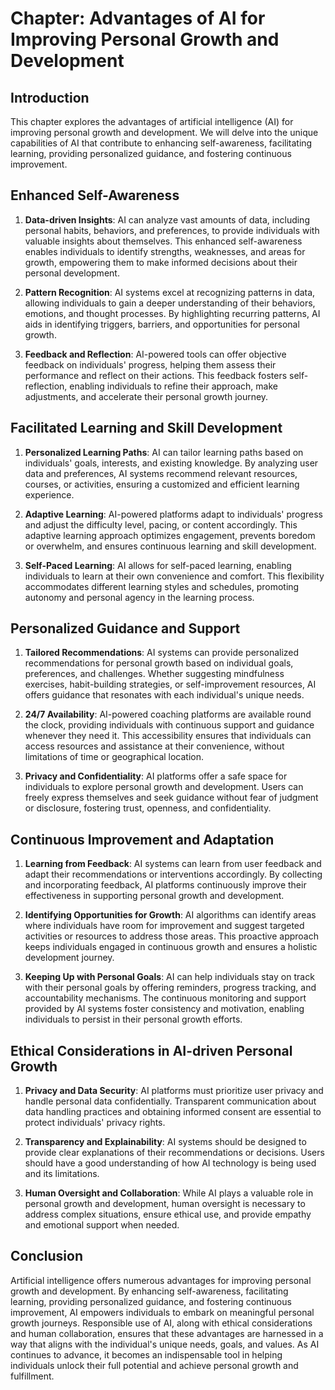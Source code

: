 Chapter: Advantages of AI for Improving Personal Growth and Development
=======================================================================

Introduction
------------

This chapter explores the advantages of artificial intelligence (AI) for improving personal growth and development. We will delve into the unique capabilities of AI that contribute to enhancing self-awareness, facilitating learning, providing personalized guidance, and fostering continuous improvement.

Enhanced Self-Awareness
-----------------------

1. **Data-driven Insights**: AI can analyze vast amounts of data, including personal habits, behaviors, and preferences, to provide individuals with valuable insights about themselves. This enhanced self-awareness enables individuals to identify strengths, weaknesses, and areas for growth, empowering them to make informed decisions about their personal development.

2. **Pattern Recognition**: AI systems excel at recognizing patterns in data, allowing individuals to gain a deeper understanding of their behaviors, emotions, and thought processes. By highlighting recurring patterns, AI aids in identifying triggers, barriers, and opportunities for personal growth.

3. **Feedback and Reflection**: AI-powered tools can offer objective feedback on individuals' progress, helping them assess their performance and reflect on their actions. This feedback fosters self-reflection, enabling individuals to refine their approach, make adjustments, and accelerate their personal growth journey.

Facilitated Learning and Skill Development
------------------------------------------

1. **Personalized Learning Paths**: AI can tailor learning paths based on individuals' goals, interests, and existing knowledge. By analyzing user data and preferences, AI systems recommend relevant resources, courses, or activities, ensuring a customized and efficient learning experience.

2. **Adaptive Learning**: AI-powered platforms adapt to individuals' progress and adjust the difficulty level, pacing, or content accordingly. This adaptive learning approach optimizes engagement, prevents boredom or overwhelm, and ensures continuous learning and skill development.

3. **Self-Paced Learning**: AI allows for self-paced learning, enabling individuals to learn at their own convenience and comfort. This flexibility accommodates different learning styles and schedules, promoting autonomy and personal agency in the learning process.

Personalized Guidance and Support
---------------------------------

1. **Tailored Recommendations**: AI systems can provide personalized recommendations for personal growth based on individual goals, preferences, and challenges. Whether suggesting mindfulness exercises, habit-building strategies, or self-improvement resources, AI offers guidance that resonates with each individual's unique needs.

2. **24/7 Availability**: AI-powered coaching platforms are available round the clock, providing individuals with continuous support and guidance whenever they need it. This accessibility ensures that individuals can access resources and assistance at their convenience, without limitations of time or geographical location.

3. **Privacy and Confidentiality**: AI platforms offer a safe space for individuals to explore personal growth and development. Users can freely express themselves and seek guidance without fear of judgment or disclosure, fostering trust, openness, and confidentiality.

Continuous Improvement and Adaptation
-------------------------------------

1. **Learning from Feedback**: AI systems can learn from user feedback and adapt their recommendations or interventions accordingly. By collecting and incorporating feedback, AI platforms continuously improve their effectiveness in supporting personal growth and development.

2. **Identifying Opportunities for Growth**: AI algorithms can identify areas where individuals have room for improvement and suggest targeted activities or resources to address those areas. This proactive approach keeps individuals engaged in continuous growth and ensures a holistic development journey.

3. **Keeping Up with Personal Goals**: AI can help individuals stay on track with their personal goals by offering reminders, progress tracking, and accountability mechanisms. The continuous monitoring and support provided by AI systems foster consistency and motivation, enabling individuals to persist in their personal growth efforts.

Ethical Considerations in AI-driven Personal Growth
---------------------------------------------------

1. **Privacy and Data Security**: AI platforms must prioritize user privacy and handle personal data confidentially. Transparent communication about data handling practices and obtaining informed consent are essential to protect individuals' privacy rights.

2. **Transparency and Explainability**: AI systems should be designed to provide clear explanations of their recommendations or decisions. Users should have a good understanding of how AI technology is being used and its limitations.

3. **Human Oversight and Collaboration**: While AI plays a valuable role in personal growth and development, human oversight is necessary to address complex situations, ensure ethical use, and provide empathy and emotional support when needed.

Conclusion
----------

Artificial intelligence offers numerous advantages for improving personal growth and development. By enhancing self-awareness, facilitating learning, providing personalized guidance, and fostering continuous improvement, AI empowers individuals to embark on meaningful personal growth journeys. Responsible use of AI, along with ethical considerations and human collaboration, ensures that these advantages are harnessed in a way that aligns with the individual's unique needs, goals, and values. As AI continues to advance, it becomes an indispensable tool in helping individuals unlock their full potential and achieve personal growth and fulfillment.
